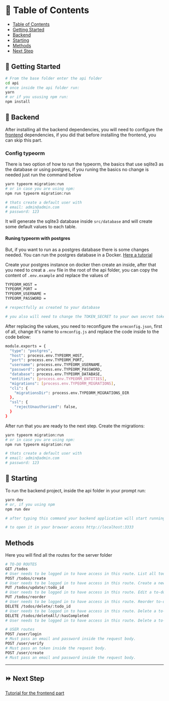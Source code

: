:bookmark_tabs: Table of Contents
================
<!-- ts -->
  - [Table of Contents](#bookmark_tabs-table-of-contents)
  - [Getting Started](#memo-getting-started)
  - [Backend](#key-backend)
  - [Starting](#hammer-starting)
  - [Methods](#methods)
  - [Next Step](#fast_forward-next-step)
<!-- te -->

## :memo: Getting Started

```bash
# From the base folder enter the api folder
cd api
# once inside the api folder run:
yarn
# or if you ususing npm run:
npm install
```

## :key: Backend

After installing all the backend dependencies, you will need to configure the [frontend](https://github.com/ylyra/coopers/tree/main/api#memo-getting-started) dependencies, if you did that before installing the frontend, you can skip this part.

### Config typeorm

There is two option of how to run the typeorm, the basics that use sqlite3 as the database or using postgres, if you runing the basics no change is needed just run the command below 

```bash
yarn typeorm migration:run
# or in case you are using npm:
npm run typeorm migration:run

# thats create a default user with 
# email: admin@admin.com
# password: 123
```

It will generate the sqlite3 database inside ``src/database`` and will create some default values to each table.

#### Runing typeorm with postgres

But, if you want to run as a postgres database there is some changes needed. You can run the postgres database in a Docker. [Here a tutorial](https://towardsdatascience.com/local-development-set-up-of-postgresql-with-docker-c022632f13ea)

Create your postgres instance on docker then create an inside, after that you need to creat a ``.env`` file in the root of the api folder, you can copy the content of ``.env.example`` and replace the values of 

```bash
TYPEORM_HOST = 
TYPEORM_PORT =
TYPEORM_USERNAME = 
TYPEORM_PASSWORD =

# respectfully as created to your database

# you also will need to change the TOKEN_SECRET to your own secret token.
```

After replacing the values, you need to reconfigure the ``ormconfig.json``, first of all, change it's name to  ``ormconfig.js`` and replace the code inside to the code below:

```bash
module.exports = {
  "type": "postgres",
  "host": process.env.TYPEORM_HOST,
  "port": process.env.TYPEORM_PORT,
  "username": process.env.TYPEORM_USERNAME,
  "password": process.env.TYPEORM_PASSWORD,
  "database": process.env.TYPEORM_DATABASE,
  "entities": [process.env.TYPEORM_ENTITIES],
  "migrations": [process.env.TYPEORM_MIGRATIONS],
  "cli": {
    "migrationsDir": process.env.TYPEORM_MIGRATIONS_DIR
  },
  "ssl": {
    "rejectUnauthorized": false,
  }
}
```

After run that you are ready to the next step. Create the migrations:

```bash
yarn typeorm migration:run
# or in case you are using npm:
npm run typeorm migration:run

# thats create a default user with 
# email: admin@admin.com
# password: 123
```

## :hammer: Starting

To run the backend project, inside the api folder in your prompt run:

```bash
yarn dev
# or, if you using npm
npm run dev

# after typing this command your backend application will start running on port :3333

# to open it in your browser access http://localhost:3333
```

## Methods 

Here you will find all the routes for the server folder

```bash
# TO-DO ROUTES
GET /todos
# User needs to be logged in to have access in this route. List all todos linked to the user
POST /todos/create
# User needs to be logged in to have access in this route. Create a new to-do, must pass a text value in the body of the request body.
PUT /todos/update/:todo_id
# User needs to be logged in to have access in this route. Edit a to-do liked to the user, must pass a text, hasCompleted and a order values inside the body of the request and the to-do id along with the url.
PUT /todos/reorder
# User needs to be logged in to have access in this route. Reorder to-do lists liked to the user, must pass an todo list and an completed todo list inside the body of the request.
DELETE /todos/delete/:todo_id
# User needs to be logged in to have access in this route. Delete a to-do liked to the user, must pass a to-do id along with the url.
DELETE /todos/deleteAll/:hasCompleted
# User needs to be logged in to have access in this route. Delete a to-do liked to the user, must pass a 0 or 1 to delete. 0 being for delete all incomplete and 1 for all complete

# USER routes
POST /user/login
# Must pass an email and password inside the request body. 
POST /user/verify
# Must pass an token inside the request body. 
POST /user/create
# Must pass an email and password inside the request body.
```
___

## :fast_forward: Next Step

[Tutorial for the frontend part](https://github.com/ylyra/coopers/tree/main/web#memo-getting-started)
